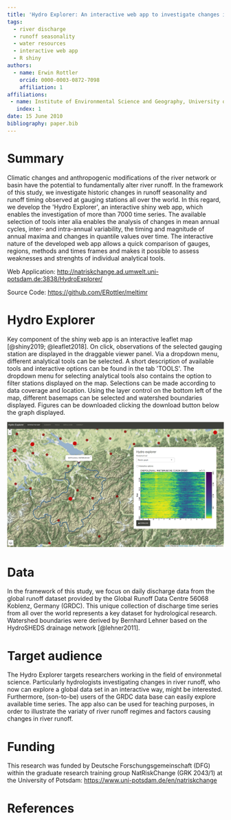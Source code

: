 ```yaml
---
title: 'Hydro Explorer: An interactive web app to investigate changes in runoff seasonality and runoff timing all over the world '
tags:
  - river discharge
  - runoff seasonality
  - water resources
  - interactive web app
  - R shiny
authors:
  - name: Erwin Rottler
    orcid: 0000-0003-0872-7098
    affiliation: 1
affiliations:
 - name: Institute of Environmental Science and Geography, University of Potsdam
   index: 1
date: 15 June 2010
bibliography: paper.bib
---
```


# Summary 

Climatic changes and anthropogenic modifications of the river network or basin have the potential to fundamentally alter river runoff. In the framework of this study, we investigate historic changes in runoff seasonality and runoff timing observed at gauging stations all over the world. In this regard, we develop the 'Hydro Explorer', an interactive shiny web app, which enables the investigation of more than 7000 time series. The available selection of tools inter alia enables the analysis of changes in mean annual cycles, inter- and intra-annual variability, the timing and magnitude of annual maxima and changes in quantile values over time. The interactive nature of the developed web app allows a quick comparison of gauges, regions, methods and times frames and makes it possible to assess weaknesses and strenghts of individual analytical tools.

Web Application:  http://natriskchange.ad.umwelt.uni-potsdam.de:3838/HydroExplorer/

Source Code: https://github.com/ERottler/meltimr

# Hydro Explorer

Key component of the shiny web app is an interactive leaflet map [@shiny2019; @leaflet2018]. On click, observations of the selected gauging station are displayed in the draggable viewer panel. Via a dropdown menu, different analytical tools can be selected. A short description of available tools and interactive options can be found in the tab 'TOOLS'. The dropdown menu for selecting analytical tools also contains the option to filter stations displayed on the map. Selections can be made according to data coverage and location. Using the layer control on the bottom left of the map, different basemaps can be selected and watershed boundaries displayed. Figures can be downloaded clicking the download button below the graph displayed.

![**User interface of the Hydro Explorer** showing the raster graph of the discharge time series recorded at gauge Diepoldsau, Rietbruecke with accompanying watershed boundaries. \label{fig:HydroExplorer}](fig1.png)

# Data

In the framework of this study, we focus on daily discharge data from the global runoff dataset provided by the Global Runoff Data Centre 56068 Koblenz, Germany (GRDC). This unique collection of discharge time series from all over the world represents a key dataset for hydrological research. Watershed boundaries were derived by Bernhard Lehner based on the HydroSHEDS drainage network [@lehner2011]. 

# Target audience

The Hydro Explorer targets researchers working in the field of environmetal science. Particularly hydrologists investigating changes in river runoff, who now can explore a global data set in an interactive way, might be interested. Furthermore, (son-to-be) users of the GRDC data base can easily explore available time series. The app also can be used for teaching purposes, in order to illustrate the variaty of river runoff regimes and factors causing changes in river runoff. 

# Funding

This research was funded by Deutsche Forschungsgemeinschaft (DFG) within the graduate research training group NatRiskChange (GRK 2043/1) at the University of Potsdam: https://www.uni-potsdam.de/en/natriskchange

# References
